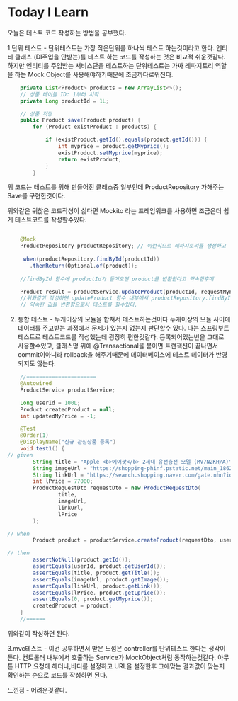 # Today I Learn

오늘은 테스트 코드 작성하는 방법을 공부했다.

1.단위 테스트 - 
 단위테스트는 가장 작은단위를 하나씩 테스트 하는것이라고 한다.
엔티티 클래스 (DI주입을 안받는)를 테스트 하는 코드를 작성하는 것은 비교적 쉬운것같다.
하지만 엔티티를 주입받는 서비스단을 테스트하는 단위테스트는 가짜 레파지토리 역할을 하는 Mock Object를 사용해야하기때문에 조금까다로워진다.


```java
    private List<Product> products = new ArrayList<>();
    // 상품 테이블 ID: 1부터 시작
    private Long productId = 1L;

    // 상품 저장
    public Product save(Product product) {
        for (Product existProduct : products) {

            if (existProduct.getId().equals(product.getId())) {
                int myprice = product.getMyprice();
                existProduct.setMyprice(myprice);
                return existProduct;
            }
        }

```
위 코드는 테스트를 위해 만들어진 클래스중 일부인데 ProductRepository 가해주는 Save를 구현한것이다.  

위와같은 귀찮은 코드작성이 싫다면 Mockito 라는 프레임워크를 사용하면 조금은더 쉽게 테스트코드를 작성할수있다.
```java

    @Mock
    ProductRepository productRepository; // 이런식으로 레파지토리를 생성하고
            
     when(productRepository.findById(productId))
       .thenReturn(Optional.of(product));
       
    //findById 함수에 productId가 들어오면 product를 반환한다고 약속한후에

    Product result = productService.updateProduct(productId, requestMyPriceDto);
    //위와같이 작성하면 updateProduct 함수 내부에서 productRepository.findById 함수를 사용했을때
    // 약속한 값을 반환함으로서 테스트를 할수있다.

```

2. 통합 테스트 - 두개이상의 모듈을 합쳐서 테스트하는것이다 두개이상의 모듈 사이에 데이터를 주고받는 과정에서 문제가 있는지 없는지 판단할수 있다.
나는 스프링부트테스트로 테스트코드를 작성했는데 굉장히 편한것같다. 등록되어있는빈을 그대로 사용할수있고, 클래스명 위에 @Transactional을 붙이면
트랜잭션이 끝나면서 commit이아니라 rollback을 해주기때문에 데이터베이스에 테스트 데이터가 반영되지도 않는다.
```java
    //======================
    @Autowired
    ProductService productService;

    Long userId = 100L;
    Product createdProduct = null;
    int updatedMyPrice = -1;

    @Test
    @Order(1)
    @DisplayName("신규 관심상품 등록")
    void test1() {
// given
        String title = "Apple <b>에어팟</b> 2세대 유선충전 모델 (MV7N2KH/A)";
        String imageUrl = "https://shopping-phinf.pstatic.net/main_1862208/18622086330.20200831140839.jpg";
        String linkUrl = "https://search.shopping.naver.com/gate.nhn?id=18622086330";
        int lPrice = 77000;
        ProductRequestDto requestDto = new ProductRequestDto(
                title,
                imageUrl,
                linkUrl,
                lPrice
        );

// when
        Product product = productService.createProduct(requestDto, userId);

// then
        assertNotNull(product.getId());
        assertEquals(userId, product.getUserId());
        assertEquals(title, product.getTitle());
        assertEquals(imageUrl, product.getImage());
        assertEquals(linkUrl, product.getLink());
        assertEquals(lPrice, product.getLprice());
        assertEquals(0, product.getMyprice());
        createdProduct = product;
    }
    //======
```
위와같이 작성하면 된다.

3.mvc테스트 - 이건 공부하면서 받은 느낌은 controller를 단위테스트 한다는 생각이든다. 컨트롤러 내부에서 호출하는 Service가 MockObject처럼 동작하는것같다.
아무튼 HTTP 요청에 헤더나,바디를 설정하고 URL을 설정한후 그에맞는 결과값이 맞는지 확인하는 순으로 코드를 작성하면 된다.

느낀점 - 어려운것같다.


 